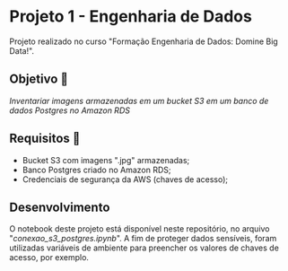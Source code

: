 # Projeto 1 - Engenharia de Dados

Projeto realizado no curso "Formação Engenharia de Dados: Domine Big Data!".

## Objetivo 🎯
*Inventariar imagens armazenadas em um bucket S3 em um banco de dados Postgres no Amazon RDS*

## Requisitos 📄
- Bucket S3 com imagens ".jpg" armazenadas;
- Banco Postgres criado no Amazon RDS;
- Credenciais de segurança da AWS (chaves de acesso);

## Desenvolvimento
O notebook deste projeto está disponível neste repositório, no arquivo "*conexao_s3_postgres.ipynb*".
A fim de proteger dados sensíveis, foram utilizadas variáveis de ambiente para preencher os valores de chaves de acesso, por exemplo.
